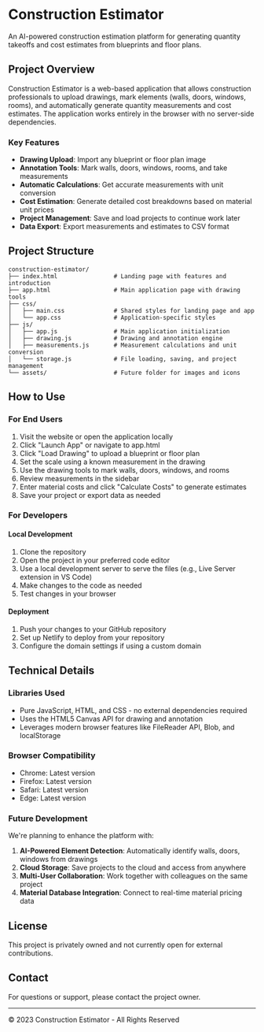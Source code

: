 # Construction Estimator

An AI-powered construction estimation platform for generating quantity takeoffs and cost estimates from blueprints and floor plans.

## Project Overview

Construction Estimator is a web-based application that allows construction professionals to upload drawings, mark elements (walls, doors, windows, rooms), and automatically generate quantity measurements and cost estimates. The application works entirely in the browser with no server-side dependencies.

### Key Features

- **Drawing Upload**: Import any blueprint or floor plan image
- **Annotation Tools**: Mark walls, doors, windows, rooms, and take measurements
- **Automatic Calculations**: Get accurate measurements with unit conversion
- **Cost Estimation**: Generate detailed cost breakdowns based on material unit prices
- **Project Management**: Save and load projects to continue work later
- **Data Export**: Export measurements and estimates to CSV format

## Project Structure

```
construction-estimator/
├── index.html                # Landing page with features and introduction
├── app.html                  # Main application page with drawing tools
├── css/
│   ├── main.css              # Shared styles for landing page and app
│   └── app.css               # Application-specific styles
├── js/
│   ├── app.js                # Main application initialization
│   ├── drawing.js            # Drawing and annotation engine
│   ├── measurements.js       # Measurement calculations and unit conversion
│   └── storage.js            # File loading, saving, and project management
└── assets/                   # Future folder for images and icons
```

## How to Use

### For End Users

1. Visit the website or open the application locally
2. Click "Launch App" or navigate to app.html
3. Click "Load Drawing" to upload a blueprint or floor plan
4. Set the scale using a known measurement in the drawing
5. Use the drawing tools to mark walls, doors, windows, and rooms
6. Review measurements in the sidebar
7. Enter material costs and click "Calculate Costs" to generate estimates
8. Save your project or export data as needed

### For Developers

#### Local Development

1. Clone the repository
2. Open the project in your preferred code editor
3. Use a local development server to serve the files (e.g., Live Server extension in VS Code)
4. Make changes to the code as needed
5. Test changes in your browser

#### Deployment

1. Push your changes to your GitHub repository
2. Set up Netlify to deploy from your repository
3. Configure the domain settings if using a custom domain

## Technical Details

### Libraries Used

- Pure JavaScript, HTML, and CSS - no external dependencies required
- Uses the HTML5 Canvas API for drawing and annotation
- Leverages modern browser features like FileReader API, Blob, and localStorage

### Browser Compatibility

- Chrome: Latest version
- Firefox: Latest version
- Safari: Latest version
- Edge: Latest version

### Future Development

We're planning to enhance the platform with:

1. **AI-Powered Element Detection**: Automatically identify walls, doors, windows from drawings
2. **Cloud Storage**: Save projects to the cloud and access from anywhere
3. **Multi-User Collaboration**: Work together with colleagues on the same project
4. **Material Database Integration**: Connect to real-time material pricing data

## License

This project is privately owned and not currently open for external contributions.

## Contact

For questions or support, please contact the project owner.

---

© 2023 Construction Estimator - All Rights Reserved